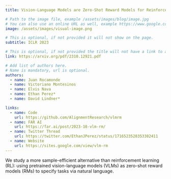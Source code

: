 ```yaml
---
title: Vision-Language Models are Zero-Shot Reward Models for Reinforcement Learning

# Path to the image file, example /assets/images/blog/image.jpg
# You can also use an online URL as well, example https://www.google.com/image.jpg
image: /assets/images/visual-image.png

# This is optional, if not provided it will not show on the page.
subtitle: ICLR 2023 

# This is optional, if not provided the title will not have a link to anywhere
link: https://arxiv.org/pdf/2310.12921.pdf

# Add list of authors here.
# Name is mandatory, url is optional.
authors:
  - name: Juan Rocamonde
  - name: Victoriano Montesinos
  - name: Elvis Nava
  - name: Ethan Perez* 
  - name: David Lindner*

links:
  - name: Code
    url: https://github.com/AlignmentResearch/vlmrm
  - name: FAR AI
    url: https://far.ai/post/2023-10-vlm-rm/
  - name: Twitter Thread
    url: https://twitter.com/EthanJPerez/status/1716523528353382411
  - name: Website
    url: https://sites.google.com/view/vlm-rm
---
```


<!--Abstract-->

We study a more sample-efficient alternative than reinforcement learning (RL): using pretrained vision-language models (VLMs) as zero-shot reward models (RMs) to specify tasks via natural language. 
